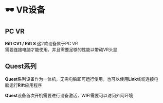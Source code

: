 # 🕶 VR设备

## PC VR

&#x20;**Rift CV1 / Rift S** 这2款设备属于PC VR\
需要连接电脑才能使用，并且需要足够的性能以带动VR头显

## Quest系列

**Quest**系列设备作为一体机，无需电脑即可运行使用，也可以使用**Link**线缆连接电脑运行**Rift**应用程序

**Quest**设备首次开机需要进行设备激活，WIFI需要可以访问外网环境
